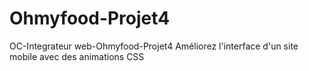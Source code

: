 # Ohmyfood-Projet4
OC-Integrateur web-Ohmyfood-Projet4
Améliorez l'interface d'un site mobile avec des animations CSS
